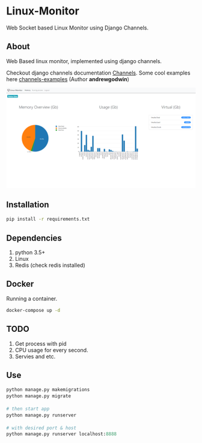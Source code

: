 # Linux-Monitor
Web Socket based Linux Monitor using Django Channels.


## About
Web Based linux monitor, implemented using django channels.

Checkout django channels documentation [Channels](https://channels.readthedocs.io/en/latest/). Some cool examples here [channels-examples](https://github.com/andrewgodwin/channels-examples) (Author **andrewgodwin**)

![alt text](https://github.com/muthuubalakan/Linux-Monitor/blob/master/docs/app.PNG)

## Installation
```bash
pip install -r requirements.txt
```

## Dependencies
1. python 3.5+
2. Linux
3. Redis (check redis installed)

## Docker
Running a container.

```bash
docker-compose up -d
```

## TODO
1. Get process with pid
2. CPU usage for every second.
3. Servies and etc.

## Use

```python
python manage.py makemigrations
python manage.py migrate 

# then start app
python manage.py runserver

# with desired port & host
python manage.py runserver localhost:8888
```
